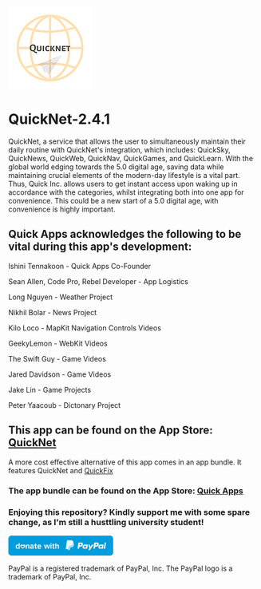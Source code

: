 ![QuickNet Logo](https://github.com/PhuocThienTran/QuickNet/blob/master/AppIcon.appiconset/167.png)
# QuickNet-2.4.1
QuickNet, a service that allows the user to simultaneously maintain their daily routine with QuickNet's integration, which includes: QuickSky, QuickNews, QuickWeb, QuickNav, QuickGames, and QuickLearn. With the global world edging towards the 5.0 digital age, saving data while maintaining crucial elements of the modern-day lifestyle is a vital part. Thus, Quick Inc. allows users to get instant access upon waking up in accordance with the categories, whilst integrating both into one app for convenience. This could be a new start of a 5.0 digital age, with convenience is highly important.

## Quick Apps acknowledges the following to be vital during this app's development:

Ishini Tennakoon - Quick Apps Co-Founder

Sean Allen, Code Pro, Rebel Developer - App Logistics

Long Nguyen - Weather Project

Nikhil Bolar - News Project

Kilo Loco - MapKit Navigation Controls Videos

GeekyLemon - WebKit Videos

The Swift Guy - Game Videos

Jared Davidson - Game Videos

Jake Lin - Game Projects

Peter Yaacoub - Dictonary Project

## This app can be found on the App Store: [QuickNet](https://apps.apple.com/au/app/quick-appss-net/id1489780396)
A more cost effective alternative of this app comes in an app bundle. It features QuickNet and [QuickFix](https://github.com/PhuocThienTran/QuickFix)
### The app bundle can be found on the App Store: [Quick Apps](https://apps.apple.com/au/app-bundle/quick-apps/id1505694713)

### Enjoying this repository? Kindly support me with some spare change, as I'm still a husttling university student!
  <a href="https://www.paypal.me/thientran2702"><img src="blue.svg" height="40"></a>  
<p>PayPal is a registered trademark of PayPal, Inc. The PayPal logo is a trademark of PayPal, Inc.</p>


